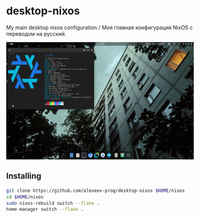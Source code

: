 # desktop-nixos
My main desktop nixos configuration / Моя главная конфигурация NixOS с переводом на русский.

![screenshot](image.png)

## Installing

```bash
git clone https://github.com/alexeev-prog/desktop-nixos $HOME/nixos
cd $HOME/nixos
sudo nixos-rebuild switch --flake .
home-manager switch --flake .
```

